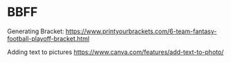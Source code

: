 # BBFF


Generating Bracket:
https://www.printyourbrackets.com/6-team-fantasy-football-playoff-bracket.html

Adding text to pictures
https://www.canva.com/features/add-text-to-photo/

